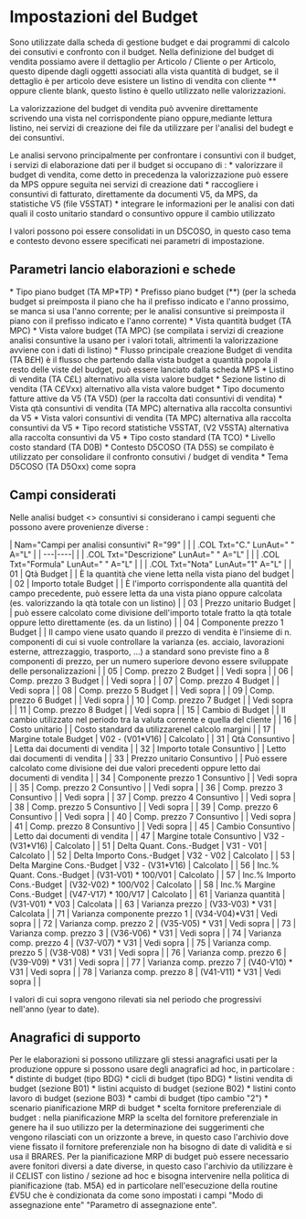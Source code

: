 # Impostazioni del Budget
Sono utilizzate dalla scheda di gestione budget e dai programmi di calcolo dei consutivi e confronto con il budget.
Nella definizione del budget di vendita possiamo avere il dettaglio per Articolo / Cliente o per Articolo, questo dipende dagli oggetti associati alla vista quantità di budget, se il dettaglio è per articolo deve esistere un listino di vendita con cliente \*\* oppure cliente blank, questo listino è quello utilizzato nelle valorizzazioni.

La valorizzazione del budget di vendita può avvenire direttamente scrivendo una vista nel corrispondente piano oppure,mediante lettura listino, nei servizi di creazione dei file da utilizzare per l'analisi del budegt e dei consuntivi.

Le analisi servono principalmente per confrontare i consuntivi con il budget, i servizi di elaborazione dati per il budget si occupano di : 
 \* valorizzare il budget di vendita, come detto in precedenza la valorizzazione può essere da MPS oppure seguita nei servizi di creazione dati
 \* raccogliere i consuntivi di fatturato, direttamente da documenti V5, da MPS, da statistiche V5 (file V5STAT)
 \* integrare le informazioni per le analisi con dati quali il costo unitario standard o consuntivo oppure il cambio utilizzato

I valori possono poi essere consolidati in un D5COSO, in questo caso tema e contesto devono essere specificati nei parametri di impostazione.


## Parametri lancio elaborazioni e schede
\* Tipo piano budget (TA MP\*TP)
\* Prefisso piano budget (\*\*) (per la scheda budget si preimposta il piano che ha il prefisso indicato e l'anno prossimo, se manca si usa l'anno corrente; per le analisi consuntive si preimposta il piano con il prefisso indicato e l'anno corrente)
\* Vista quantità budget (TA MPC)
\* Vista valore budget (TA MPC) (se compilata i servizi di creazione analisi consuntive la usano per i valori totali, altrimenti la valorizzazione avviene con i dati di listino)
\* Flusso principale creazione Budget di vendita (TA B£H) è il flusso che partendo dalla vista budget a quantità popola il resto delle viste del budget, può essere lanciato dalla scheda MPS
\* Listino di vendita (TA C£L) alternativo alla vista valore budget
\* Sezione listino di vendita (TA C£Vxx) alternativo alla vista valore budget
\* Tipo documento fatture attive da V5 (TA V5D) (per la raccolta dati consuntivi di vendita)
\* Vista qtà consuntivi di vendita (TA MPC) alternativa alla raccolta consuntivi da V5
\* Vista valori consuntivi di vendita (TA MPC) alternativa alla raccolta consuntivi da V5
\* Tipo record statistiche V5STAT, (V2 V5STA) alternativa alla raccolta consuntivi da V5
\* Tipo costo standard (TA TCO)
\* Livello costo standard (TA D0B)
\* Contesto D5COSO (TA  D5S) se compilato è utilizzato per consolidare il confronto consutivi / budget di vendita
\* Tema D5COSO (TA D5Oxx) come sopra

## Campi considerati
Nelle analisi budget <> consuntivi si considerano i campi seguenti che possono avere provenienze diverse : 

|  Nam="Campi per analisi consuntivi" R="99" |
| 
| .COL Txt="C." LunAut=" " A="L" |
| ---|----|
| 
| .COL Txt="Descrizione" LunAut=" " A="L" |
| 
| .COL Txt="Formula" LunAut=" " A="L" |
| 
| .COL Txt="Nota" LunAut="1" A="L" |
|   01 | Qtà Budget | | È la quantità che viene letta nella vista piano del budget |
|   02 | Importo totale Budget | | È l'importo corrispondente alla quantità del campo precedente, può essere letta da una vista piano oppure calcolata (es. valorizzando la qtà totale con un listino) |
|   03 | Prezzo unitario Budget | | può essere calcolato come divisione dell'importo totale fratto la qtà totale oppure letto direttamente (es. da un listino) |
|   04 | Componente prezzo 1 Budget | | Il campo viene usato quando il prezzo di vendita è l'insieme di n. componenti di cui si vuole controllare la varianza (es. acciaio, lavorazioni esterne, attrezzaggio, trasporto, ...) a standard sono previste fino a 8 componenti di prezzo, per un numero superiore devono essere sviluppate delle personalizzazioni |
|   05 | Comp. prezzo 2 Budget | | Vedi sopra |
|   06 | Comp. prezzo 3 Budget | | Vedi sopra |
|   07 | Comp. prezzo 4 Budget | | Vedi sopra |
|   08 | Comp. prezzo 5 Budget | | Vedi sopra |
|   09 | Comp. prezzo 6 Budget | | Vedi sopra |
|   10 | Comp. prezzo 7 Budget | | Vedi sopra |
|   11 | Comp. prezzo 8 Budget | | Vedi sopra |
|   15 | Cambio di Budget | | Il cambio utilizzato nel periodo tra la valuta corrente e quella del cliente |
|   16 | Costo unitario | | Costo standard da utilizzarenel calcolo margini |
|   17 | Margine totale Budget | V02 - (V01\*V16) | Calcolato |
|   31 | Qtà Consuntivo | | Letta dai documenti di vendita |
|   32 | Importo totale Consuntivo | | Letto dai documenti di vendita |
|   33 | Prezzo unitario Consuntivo | | Può essere calcolato come divisione dei due valori precedenti oppure letto dai documenti di vendita |
|   34 | Componente prezzo 1 Consuntivo | | Vedi sopra |
|   35 | Comp. prezzo 2 Consuntivo | | Vedi sopra |
|   36 | Comp. prezzo 3 Consuntivo | | Vedi sopra |
|   37 | Comp. prezzo 4 Consuntivo | | Vedi sopra |
|   38 | Comp. prezzo 5 Consuntivo | | Vedi sopra |
|   39 | Comp. prezzo 6 Consuntivo | | Vedi sopra |
|   40 | Comp. prezzo 7 Consuntivo | | Vedi sopra |
|   41 | Comp. prezzo 8 Consuntivo | | Vedi sopra |
|   45 | Cambio Consuntivo | | Letto dai documenti di vendita |
|   47 | Margine totale Consuntivo | V32 - (V31\*V16) | Calcolato |
|   51 | Delta Quant.  Cons.-Budget | V31 - V01 | Calcolato |
|   52 | Delta Importo Cons.-Budget | V32 - V02 | Calcolato |
|   53 | Delta Margine Cons.-Budget | V32 - (V31\*V16) | Calcolato |
|   56 | Inc.% Quant.  Cons.-Budget | (V31-V01) \* 100/V01 | Calcolato |
|   57 | Inc.% Importo Cons.-Budget | (V32-V02) \* 100/V02 | Calcolato |
|   58 | Inc.% Margine Cons.-Budget | (V47-V17) \* 100/V17 | Calcolato |
|   61 | Varianza quantità | (V31-V01) \* V03 | Calcolata |
|   63 | Varianza prezzo | (V33-V03) \* V31 | Calcolata |
|   71 | Varianza componente prezzo 1 | (V34-V04)\*V31 | Vedi sopra |
|   72 | Varianza comp. prezzo 2 | (V35-V05) \* V31 | Vedi sopra |
|   73 | Varianza comp. prezzo 3 | (V36-V06) \* V31 | Vedi sopra |
|   74 | Varianza comp. prezzo 4 | (V37-V07) \* V31 | Vedi sopra |
|   75 | Varianza comp. prezzo 5 | (V38-V08) \* V31 | Vedi sopra |
|   76 | Varianza comp. prezzo 6 | (V39-V09) \* V31 | Vedi sopra |
|   77 | Varianza comp. prezzo 7 | (V40-V10) \* V31 | Vedi sopra |
|   78 | Varianza comp. prezzo 8 | (V41-V11) \* V31 | Vedi sopra |
| 

I valori di cui sopra vengono rilevati sia nel periodo che progressivi nell'anno (year to date).

## Anagrafici di supporto
Per le elaborazioni si possono utilizzare gli stessi anagrafici usati per la produzione oppure si possono usare degli anagrafici ad hoc, in particolare : 
\* distinte di budget (tipo BDG)
\* cicli di budget (tipo BDG)
\* listini vendita di budget (sezione B01)
\* listini acquisto di budget (sezione B02)
\* listini conto lavoro di budget (sezione B03)
\* cambi di budget (tipo cambio "2")
\* scenario pianificazione MRP di budget
\* scelta fornitore preferenziale di budget :  nella pianificazione MRP la scelta del fornitore preferenziale in genere ha il suo utilizzo per la determinazione dei suggerimenti che vengono rilasciati con un orizzonte a breve, in questo caso l'archivio dove viene fissato il fornitore preferenziale non ha bisogno di date di validità e si usa il BRARES. Per la pianificazione MRP di budget può essere necessario avere fonitori diversi a date diverse, in questo caso l'archivio da utilizzare è il C£LIST con listino / sezione ad hoc e bisogna intervenire nella politica di pianificazione (tab. M5A) ed in particolare nell'esecuzione della routine £V5U che è condizionata da come sono impostati i campi "Modo di assegnazione ente"  "Parametro di assegnazione ente".
